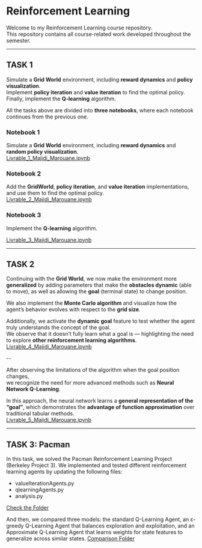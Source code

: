 # **Reinforcement Learning**

Welcome to my Reinforcement Learning course repository.  
This repository contains all course-related work developed throughout the semester.

---

## **TASK 1**

Simulate a **Grid World** environment, including **reward dynamics** and **policy visualization**.  
Implement **policy iteration** and **value iteration** to find the optimal policy.  
Finally, implement the **Q-learning** algorithm.

All the tasks above are divided into **three notebooks**, where each notebook continues from the previous one.

### **Notebook 1**  
Simulate a **Grid World** environment, including **reward dynamics** and **random policy visualization**.  
[Livrable_1_Majidi_Marouane.ipynb](Task1/Livrable_1_Majidi_Marouane.ipynb)

### **Notebook 2**  
Add the **GridWorld**, **policy iteration**, and **value iteration** implementations, and use them to find the optimal policy.  
[Livrable_2_Majidi_Marouane.ipynb](Task1/Livrable_2_Majidi_Marouane.ipynb)

### **Notebook 3**  
Implement the **Q-learning** algorithm. 

[Livrable_3_Majidi_Marouane.ipynb](Task1/Livrable_3_Majidi_Marouane.ipynb)

---


## **TASK 2**

Continuing with the **Grid World**, we now make the environment more **generalized** by adding parameters that make the **obstacles dynamic** (able to move), as well as allowing the **goal** (terminal state) to change position.

We also implement the **Monte Carlo algorithm** and visualize how the agent’s behavior evolves with respect to the **grid size**.

Additionally, we activate the **dynamic goal** feature to test whether the agent truly understands the concept of the goal.  
We observe that it doesn’t fully learn what a goal is — highlighting the need to explore **other reinforcement learning algorithms**.
[Livrable_4_Majidi_Marouane.ipynb](Task2/RL_MC.ipynb)

--

After observing the limitations of the algorithm when the goal position changes,  
we recognize the need for more advanced methods such as **Neural Network Q-Learning**.  

In this approach, the neural network learns a **general representation of the “goal”**, which demonstrates the **advantage of function approximation** over traditional tabular methods.  
[Livrable_5_Majidi_Marouane.ipynb](Task2/NNQ-learning.ipynb)

---

## **TASK 3: Pacman**
In this task, we solved the Pacman Reinforcement Learning Project (Berkeley Project 3).
We implemented and tested different reinforcement learning agents by updating the following files:

- valueIterationAgents.py
- qlearningAgents.py
- analysis.py

[Check the Folder](./Task3(Pacman))


And then, we compared three models: the standard Q-Learning Agent, an ε-greedy Q-Learning Agent that balances exploration and exploitation, and an Approximate Q-Learning Agent that learns weights for state features to generalize across similar states.
[Comparison Folder](./Task3(Pacman)/reinforcement/Comparison)
